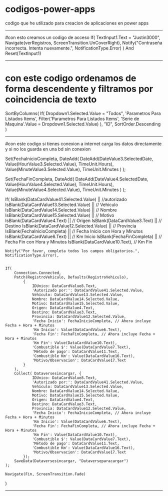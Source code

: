 # codigos-power-apps
codigo que he utilizado para creacion de aplicaciones en power apps
________________________________________________________________________________________________________________________________________
#con esto creamos un codigo de acceso 
If(
    TextInput1.Text = "Justin3000",
    Navigate(verRegistros, ScreenTransition.UnCoverRight),
    Notify("Contraseña incorrecta. Intenta nuevamente.", NotificationType.Error)
)
And 
Reset(TextInput1)
_________________________________________________________________________________________________________________________________________

# con este codigo ordenamos de forma descendente y filtramos por coincidencia de texto 
SortByColumns(
    If(
        Dropdown1.Selected.Value = "Todos",
        'Parametros Para Listados Items',
        Filter('Parametros Para Listados Items', 'Serie de Maquina'.Value = Dropdown1.Selected.Value)
    ),
    "ID",
    SortOrder.Descending
)
___________________________________________________________________________________________________________________________________________
#con este codigo si tienes conexion a internet carga los datos directamente y si no los guarda en una bd sin conexion 

Set(FechaInicioCompleta, 
    DateAdd(
        DateAdd(DateValue3.SelectedDate, Value(HourValue3.Selected.Value), TimeUnit.Hours), 
        Value(MinuteValue3.Selected.Value), TimeUnit.Minutes
    )
);

Set(FechaFinCompleta, 
    DateAdd(
        DateAdd(DateValue4.SelectedDate, Value(HourValue4.Selected.Value), TimeUnit.Hours), 
        Value(MinuteValue4.Selected.Value), TimeUnit.Minutes
    )
);

If(
    IsBlank(DataCardValue41.Selected.Value) ||  //autorizado
    IsBlank(DataCardValue13.Selected.Value) ||  // Vehículo
    IsBlank(DataCardValue14.Selected.Value) ||  // Nombre
    IsBlank(DataCardValue15.Selected.Value) ||  // Motivo
    IsBlank(DataCardValue4.Text) ||             // Origen
    IsBlank(DataCardValue3.Text) ||             // Destino
    IsBlank(DataCardValue12.Selected.Value) ||  // Provincia
    IsBlank(FechaInicioCompleta) ||             // Fecha Inicio con Hora y Minutos
    IsBlank(DataCardValue6.Text) ||             // Km Inicio
    IsBlank(FechaFinCompleta) ||                // Fecha Fin con Hora y Minutos
    IsBlank(DataCardValue10.Text),              // Km Fin
    

    Notify("Por favor, completa todos los campos obligatorios.", NotificationType.Error),
    
    
    If(
        Connection.Connected,
        Patch(RegistroVehiculo, Defaults(RegistroVehiculo), 
            {
                IDUnico: DataCardValue8.Text,
                'Autorizado por:': DataCardValue41.Selected.Value, 
                Vehículo: DataCardValue13.Selected.Value,
                Nombre: DataCardValue14.Selected.Value,
                Motivo: DataCardValue15.Selected.Value,
                Origen: DataCardValue4.Text,
                Destino: DataCardValue3.Text,
                Provincia: DataCardValue12.Selected.Value,
                'Fecha Inicio': FechaInicioCompleta, // Ahora incluye Fecha + Hora + Minutos
                'Km Inicio': Value(DataCardValue6.Text),
                'Fecha Fin': FechaFinCompleta, // Ahora incluye Fecha + Hora + Minutos
                'Km Fin': Value(DataCardValue10.Text),
                'Combustible $': Value(DataCardValue7.Text),
                'Método de pago': DataCardValue11.Text,
                'Combustible Km': Value(DataCardValue16.Text),
                'Motivo/Observacion': DataCardValue17.Text
            }
        ),
        Collect( Dataversesincargar, {
                IDUnico: DataCardValue8.Text,
                'Autorizado por:': DataCardValue41.Selected.Value,
                Vehículo: DataCardValue13.Selected.Value,
                Nombre: DataCardValue14.Selected.Value,
                Motivo: DataCardValue15.Selected.Value,
                Origen: DataCardValue4.Text,
                Destino: DataCardValue3.Text,
                Provincia: DataCardValue12.Selected.Value,
                'Fecha Inicio': FechaInicioCompleta, // Ahora incluye Fecha + Hora + Minutos
                'Km Inicio': Value(DataCardValue6.Text),
                'Fecha Fin': FechaFinCompleta, // Ahora incluye Fecha + Hora + Minutos
                'Km Fin': Value(DataCardValue10.Text),
                'Combustible $': Value(DataCardValue7.Text),
                'Método de pago': DataCardValue11.Text,
                'Combustible Km': Value(DataCardValue16.Text),
                'Motivo/Observacion': DataCardValue17.Text
            });
        SaveData(Dataversesincargar, "Dataverseparacargar")
    );

    Navigate(Fin, ScreenTransition.Fade)
)
________________________________________________________________________________________________________________________________________
